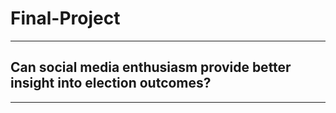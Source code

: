 # Final-Project
-----------------------------------------------------------------------------
## Can social media enthusiasm provide better insight into election outcomes?
-----------------------------------------------------------------------------

  
  
